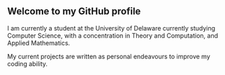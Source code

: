 ## Welcome to my GitHub profile

I am currently a student at the University of Delaware currently studying Computer Science, with a concentration in Theory and Computation, and Applied Mathematics.

My current projects are written as personal endeavours to improve my coding ability.
